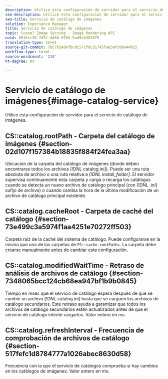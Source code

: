 ```yaml
---
description: Utilice esta configuración de servidor para el servicio de catálogo de imágenes.
seo-description: Utilice esta configuración de servidor para el servicio de catálogo de imágenes.
seo-title: Servicio de catálogo de imágenes
solution: Experience Manager
title: Servicio de catálogo de imágenes
topic: Scene7 Image Serving - Image Rendering API
uuid: 601b1c30-7d51-448b-97b5-5ad9cb383975
translation-type: tm+mt
source-git-commit: 7bc7b3a86fbcdc57cfdc31745fae3afc06e44b15
workflow-type: tm+mt
source-wordcount: '210'
ht-degree: 0%

---
```



# Servicio de catálogo de imágenes{#image-catalog-service}

Utilice esta configuración de servidor para el servicio de catálogo de imágenes.

## CS::catalog.rootPath - Carpeta del catálogo de imágenes {#section-02d107f157384b18835f884f24fea3aa}

Ubicación de la carpeta del catálogo de imágenes (donde deben encontrarse todos los archivos [!DNL catalog.ini]). Puede ser una ruta absoluta de archivo o una ruta relativa a *[!DNL install_folder]*. El servidor supervisa continuamente esta carpeta y carga o recarga los catálogos cuando se detecta un nuevo archivo de catálogo principal (con [!DNL .ini] sufijo de archivo) o cuando cambia la hora de la última modificación de un archivo de catálogo principal existente.

## CS::catalog.cacheRoot - Carpeta de caché del catálogo {#section-73e499c3a5974f1aa4251e70272ff503}

Carpeta raíz de la caché del sistema de catálogo. Puede configurarse en la misma que una de las carpetas de `PS::cache.rootPaths`. La carpeta debe crearse manualmente antes de cambiar esta configuración.

## CS::catalog.modifiedWaitTime - Retraso de análisis de archivos de catálogo {#section-7348065bcc124cb68ea947bf1b9b0845}

Tiempo en msec que el servicio de catálogo espera después de que se cambie un archivo [!DNL catalog.ini] hasta que se carguen los archivos de catálogo secundarios. Este retraso ayuda a garantizar que todos los archivos de catálogo secundarios estén actualizados antes de que el servicio de catálogo intente cargarlos. Valor entero en ms.

## CS::catalog.refreshInterval - Frecuencia de comprobación de archivos de catálogo {#section-517fefc1d8784777a1026abec8630d58}

Frecuencia con la que el servicio de catálogos comprueba si hay cambios en los catálogos de imágenes. Valor entero en ms.
